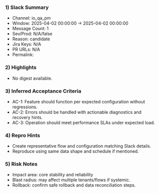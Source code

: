 ### 1) Slack Summary
- Channel: io_qa_pm
- Window: 2025-04-02 00:00:00 → 2025-04-02 00:00:00
- Message Count: 1
- Sev/Prod: N/A/false
- Reason: candidate
- Jira Keys: N/A
- PR URLs: N/A
- Permalink: 

### 2) Highlights
- No digest available.

### 3) Inferred Acceptance Criteria
- AC-1: Feature should function per expected configuration without regressions.
- AC-2: Errors should be handled with actionable diagnostics and recovery hints.
- AC-3: Operation should meet performance SLAs under expected load.

### 4) Repro Hints
- Create representative flow and configuration matching Slack details.
- Reproduce using same data shape and schedule if mentioned.

### 5) Risk Notes
- Impact area: core stability and reliability
- Blast radius: may affect multiple tenants/flows if systemic.
- Rollback: confirm safe rollback and data reconciliation steps.

